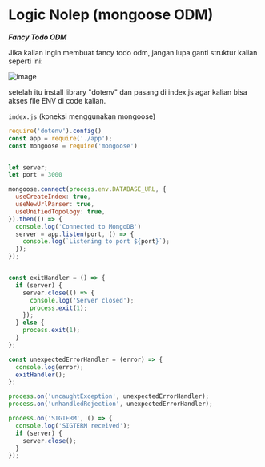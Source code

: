 # Logic Nolep (mongoose ODM)

***Fancy Todo ODM***

Jika kalian ingin membuat fancy todo odm, jangan lupa ganti struktur kalian seperti ini: 

![image](https://github.com/user-attachments/assets/14f89613-a0b8-443f-8a7d-ea9291eea2ae)

setelah itu install library "dotenv" dan pasang di index.js agar kalian bisa akses file ENV di code kalian.

`index.js` (koneksi menggunakan mongoose)

```js
require('dotenv').config()
const app = require('./app');
const mongoose = require('mongoose')


let server;
let port = 3000

mongoose.connect(process.env.DATABASE_URL, {
  useCreateIndex: true,
  useNewUrlParser: true,
  useUnifiedTopology: true,
}).then(() => {
  console.log('Connected to MongoDB')
  server = app.listen(port, () => {
    console.log(`Listening to port ${port}`);
  });
});


const exitHandler = () => {
  if (server) {
    server.close(() => {
      console.log('Server closed');
      process.exit(1);
    });
  } else {
    process.exit(1);
  }
};

const unexpectedErrorHandler = (error) => {
  console.log(error);
  exitHandler();
};

process.on('uncaughtException', unexpectedErrorHandler);
process.on('unhandledRejection', unexpectedErrorHandler);

process.on('SIGTERM', () => {
  console.log('SIGTERM received');
  if (server) {
    server.close();
  }
});
```
